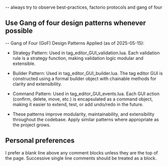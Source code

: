 
-- always try to observe best-practices, factorio protocols and gang of four

## Use Gang of four design patterns whenever possible

-- Gang of Four (GoF) Design Patterns Applied (as of 2025-05-15):

- Strategy Pattern: Used in tag_editor_GUI_validation.lua. Each validation rule is a strategy function, making validation logic modular and extensible.
- Builder Pattern: Used in tag_editor_GUI_builder.lua. The tag editor GUI is constructed using a formal builder object with chainable methods for clarity and extensibility.
- Command Pattern: Used in tag_editor_GUI_events.lua. Each GUI action (confirm, delete, move, etc.) is encapsulated as a command object, making it easier to extend, test, or add undo/redo in the future.

- These patterns improve modularity, maintainability, and extensibility throughout the codebase. Apply similar patterns where appropriate as the project grows.


## Personal preferences
I prefer a blank line above any comment blocks unless they are the top of the page. Successive single line comments should be treated as a block.

